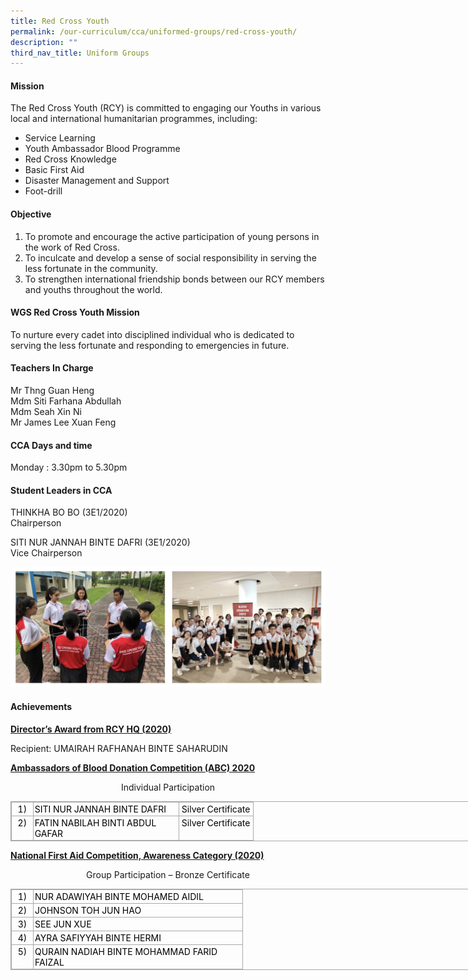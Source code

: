 ```yaml
---
title: Red Cross Youth
permalink: /our-curriculum/cca/uniformed-groups/red-cross-youth/
description: ""
third_nav_title: Uniform Groups
---
```

#### Mission

The Red Cross Youth (RCY) is committed to engaging our Youths in various local and international humanitarian programmes, including:

  

*   Service Learning
*   Youth Ambassador Blood Programme
*   Red Cross Knowledge
*   Basic First Aid
*   Disaster Management and Support
*   Foot-drill

  

#### Objective

1.  To promote and encourage the active participation of young persons in the work of Red Cross.
2.  To inculcate and develop a sense of social responsibility in serving the less fortunate in the community.
3.  To strengthen international friendship bonds between our RCY members and youths throughout the world.

  

#### WGS Red Cross Youth Mission

To nurture every cadet into disciplined individual who is dedicated to serving the less fortunate and responding to emergencies in future.

  

#### Teachers In Charge

Mr Thng Guan Heng <br>
Mdm Siti Farhana Abdullah <br>
Mdm Seah Xin Ni <br>
Mr James Lee Xuan Feng

  

#### CCA Days and time

Monday : 3.30pm to 5.30pm  

#### Student Leaders in CCA

THINKHA BO BO (3E1/2020) <br>
Chairperson

  

SITI NUR JANNAH BINTE DAFRI (3E1/2020) <br>
Vice Chairperson

![Red Cross Youth](/images/red%20cross%20youth.jpg)

#### Achievements

**<u>Director’s Award from RCY HQ (2020)</u>**

Recipient: UMAIRAH RAFHANAH BINTE SAHARUDIN

  

**<u>Ambassadors of Blood Donation Competition (ABC) 2020</u>**

 
<p style="text-align:center;">Individual Participation</p>

<table border="0" cellspacing="0" cellpadding="0" class="iveo_table ives_tab_simple3" style="margin: 0px; outline: 0px; padding: 0px; border-collapse: collapse; border: 1px solid rgb(170, 170, 170); width: 856px;"><tbody style="margin: 0px; outline: 0px; padding: 0px;"><tr style="margin: 0px; outline: 0px; padding: 0px;"><td valign="top" style="margin: 0px; outline: 0px; padding: 2px; text-align: center; border: 1px solid rgb(170, 170, 170); width: 22.25pt;"><font color="#000000" style="margin: 0px; outline: 0px; padding: 0px;">1)</font><br style="margin: 0px; outline: 0px; padding: 0px;"></td><td valign="top" style="margin: 0px; outline: 0px; padding: 2px; text-align: left; border: 1px solid rgb(170, 170, 170); width: 171pt;"><font color="#000000" style="margin: 0px; outline: 0px; padding: 0px;">SITI NUR JANNAH BINTE DAFRI</font><br style="margin: 0px; outline: 0px; padding: 0px;"></td><td valign="top" style="margin: 0px; outline: 0px; padding: 2px; text-align: center; border: 1px solid rgb(170, 170, 170); width: 85.5pt;"><font color="#000000" style="margin: 0px; outline: 0px; padding: 0px;">Silver Certificate</font><br style="margin: 0px; outline: 0px; padding: 0px;"></td></tr><tr style="margin: 0px; outline: 0px; padding: 0px;"><td valign="top" style="margin: 0px; outline: 0px; padding: 2px; text-align: center; border: 1px solid rgb(170, 170, 170); width: 22.25pt;"><font color="#000000" style="margin: 0px; outline: 0px; padding: 0px;">2)</font><br style="margin: 0px; outline: 0px; padding: 0px;"></td><td valign="top" style="margin: 0px; outline: 0px; padding: 2px; text-align: left; border: 1px solid rgb(170, 170, 170); width: 171pt;"><font color="#000000" style="margin: 0px; outline: 0px; padding: 0px;">FATIN NABILAH BINTI ABDUL GAFAR</font><br style="margin: 0px; outline: 0px; padding: 0px;"></td><td valign="top" style="margin: 0px; outline: 0px; padding: 2px; text-align: center; border: 1px solid rgb(170, 170, 170); width: 85.5pt;"><font color="#000000" style="margin: 0px; outline: 0px; padding: 0px;">Silver Certificate</font><br style="margin: 0px; outline: 0px; padding: 0px;"></td></tr></tbody></table>

  

**<u>National First Aid Competition, Awareness Category (2020)</u>**
  
<p style="text-align:center;">Group Participation – Bronze Certificate</p>

<table border="0" cellspacing="0" cellpadding="0" class="iveo_table ives_tab_simple3" style="margin: 0px; outline: 0px; padding: 0px; border-collapse: collapse; border: 1px solid rgb(170, 170, 170); width: 856px;"><tbody style="margin: 0px; outline: 0px; padding: 0px;"><tr style="margin: 0px; outline: 0px; padding: 0px;"><td valign="top" style="margin: 0px; outline: 0px; padding: 2px; text-align: center; border: 1px solid rgb(170, 170, 170); width: 22.25pt;"><font color="#000000" style="margin: 0px; outline: 0px; padding: 0px;">1)</font><br style="margin: 0px; outline: 0px; padding: 0px;"></td><td valign="top" style="margin: 0px; outline: 0px; padding: 2px; text-align: left; border: 1px solid rgb(170, 170, 170); width: 247.25pt;"><font color="#000000" style="margin: 0px; outline: 0px; padding: 0px;">NUR ADAWIYAH BINTE MOHAMED AIDIL</font><br style="margin: 0px; outline: 0px; padding: 0px;"></td></tr><tr style="margin: 0px; outline: 0px; padding: 0px;"><td valign="top" style="margin: 0px; outline: 0px; padding: 2px; text-align: center; border: 1px solid rgb(170, 170, 170); width: 22.5pt;"><font color="#000000" style="margin: 0px; outline: 0px; padding: 0px;">2)</font><br style="margin: 0px; outline: 0px; padding: 0px;"></td><td valign="bottom" style="margin: 0px; outline: 0px; padding: 2px; text-align: left; border: 1px solid rgb(170, 170, 170); width: 247.25pt;"><font color="#000000" style="margin: 0px; outline: 0px; padding: 0px;">JOHNSON TOH JUN HAO</font><br style="margin: 0px; outline: 0px; padding: 0px;"></td></tr><tr style="margin: 0px; outline: 0px; padding: 0px;"><td valign="top" style="margin: 0px; outline: 0px; padding: 2px; text-align: center; border: 1px solid rgb(170, 170, 170); width: 22.5pt;"><font color="#000000" style="margin: 0px; outline: 0px; padding: 0px;">3)</font><br style="margin: 0px; outline: 0px; padding: 0px;"></td><td valign="bottom" style="margin: 0px; outline: 0px; padding: 2px; text-align: left; border: 1px solid rgb(170, 170, 170); width: 247.25pt;"><font color="#000000" style="margin: 0px; outline: 0px; padding: 0px;">SEE JUN XUE</font><br style="margin: 0px; outline: 0px; padding: 0px;"></td></tr><tr style="margin: 0px; outline: 0px; padding: 0px;"><td valign="top" style="margin: 0px; outline: 0px; padding: 2px; text-align: center; border: 1px solid rgb(170, 170, 170); width: 22.5pt;"><font color="#000000" style="margin: 0px; outline: 0px; padding: 0px;">4)</font><br style="margin: 0px; outline: 0px; padding: 0px;"></td><td valign="top" style="margin: 0px; outline: 0px; padding: 2px; text-align: left; border: 1px solid rgb(170, 170, 170); width: 247.25pt;"><font color="#000000" style="margin: 0px; outline: 0px; padding: 0px;">AYRA SAFIYYAH BINTE HERMI</font><br style="margin: 0px; outline: 0px; padding: 0px;"></td></tr><tr style="margin: 0px; outline: 0px; padding: 0px; height: 9.85pt;"><td valign="top" style="margin: 0px; outline: 0px; padding: 2px; text-align: center; border: 1px solid rgb(170, 170, 170); width: 22.5pt;"><font color="#000000" style="margin: 0px; outline: 0px; padding: 0px;">5)</font><br style="margin: 0px; outline: 0px; padding: 0px;"></td><td valign="top" style="margin: 0px; outline: 0px; padding: 2px; text-align: left; border: 1px solid rgb(170, 170, 170); width: 247.25pt;"><font color="#000000" style="margin: 0px; outline: 0px; padding: 0px;">QURAIN NADIAH BINTE MOHAMMAD FARID FAIZAL</font></td></tr></tbody></table>